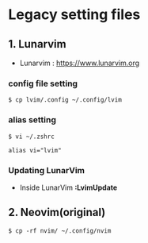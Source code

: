 # Legacy setting files

## 1. Lunarvim
- Lunarvim : https://www.lunarvim.org

### config file setting
```shell
$ cp lvim/.config ~/.config/lvim 
```

### alias setting
```shell
$ vi ~/.zshrc

alias vi="lvim"
```

### Updating LunarVim
* Inside LunarVim __:LvimUpdate__


## 2. Neovim(original)
```shell
$ cp -rf nvim/ ~/.config/nvim 
```
